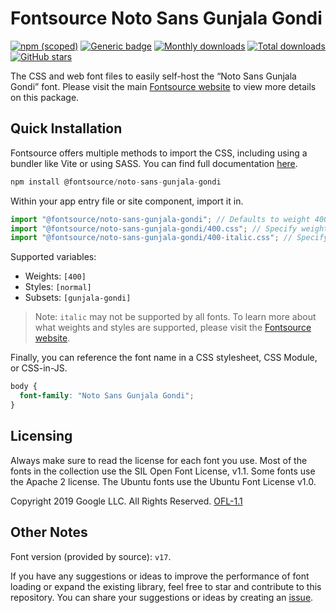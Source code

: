 # Fontsource Noto Sans Gunjala Gondi

[![npm (scoped)](https://img.shields.io/npm/v/@fontsource/noto-sans-gunjala-gondi?color=brightgreen)](https://www.npmjs.com/package/@fontsource/noto-sans-gunjala-gondi) [![Generic badge](https://img.shields.io/badge/fontsource-passing-brightgreen)](https://github.com/fontsource/fontsource) [![Monthly downloads](https://badgen.net/npm/dm/@fontsource/noto-sans-gunjala-gondi)](https://github.com/fontsource/fontsource) [![Total downloads](https://badgen.net/npm/dt/@fontsource/noto-sans-gunjala-gondi)](https://github.com/fontsource/fontsource) [![GitHub stars](https://img.shields.io/github/stars/fontsource/fontsource.svg?style=social&label=Star)](https://github.com/fontsource/fontsource/stargazers)

The CSS and web font files to easily self-host the “Noto Sans Gunjala Gondi” font. Please visit the main [Fontsource website](https://fontsource.org/fonts/noto-sans-gunjala-gondi) to view more details on this package.

## Quick Installation

Fontsource offers multiple methods to import the CSS, including using a bundler like Vite or using SASS. You can find full documentation [here](https://fontsource.org/docs/getting-started/introduction).

```javascript
npm install @fontsource/noto-sans-gunjala-gondi
```

Within your app entry file or site component, import it in.

```javascript
import "@fontsource/noto-sans-gunjala-gondi"; // Defaults to weight 400
import "@fontsource/noto-sans-gunjala-gondi/400.css"; // Specify weight
import "@fontsource/noto-sans-gunjala-gondi/400-italic.css"; // Specify weight and style
```

Supported variables:
- Weights: `[400]`
- Styles: `[normal]`
- Subsets: `[gunjala-gondi]`

> Note: `italic` may not be supported by all fonts. To learn more about what weights and styles are supported, please visit the [Fontsource website](https://fontsource.org/fonts/noto-sans-gunjala-gondi).

Finally, you can reference the font name in a CSS stylesheet, CSS Module, or CSS-in-JS.

```css
body {
  font-family: "Noto Sans Gunjala Gondi";
}
```

## Licensing
Always make sure to read the license for each font you use. Most of the fonts in the collection use the SIL Open Font License, v1.1. Some fonts use the Apache 2 license. The Ubuntu fonts use the Ubuntu Font License v1.0.

Copyright 2019 Google LLC. All Rights Reserved.
[OFL-1.1](http://scripts.sil.org/OFL)

## Other Notes
Font version (provided by source): `v17`.

If you have any suggestions or ideas to improve the performance of font loading or expand the existing library, feel free to star and contribute to this repository. You can share your suggestions or ideas by creating an [issue](https://github.com/fontsource/fontsource/issues).
